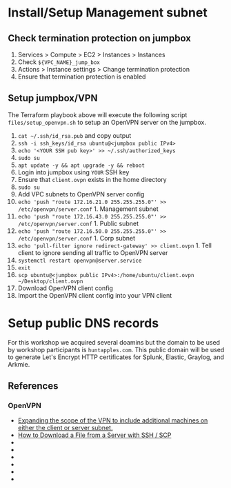 # Install/Setup Management subnet

## Check termination protection on jumpbox
1. Services > Compute > EC2 > Instances > Instances
1. Check `${VPC_NAME}_jump_box` 
1. Actions > Instance settings > Change termination protection
  1. Ensure that termination protection is enabled

## Setup jumpbox/VPN
The Terraform playbook above will execute the following script `files/setup_openvpn.sh` to setup an OpenVPN server on the jumpbox.

1. `cat ~/.ssh/id_rsa.pub` and copy output
1. `ssh -i ssh_keys/id_rsa ubuntu@<jumpbox public IPv4>`
1. `echo '<YOUR SSH pub key>' >> ~/.ssh/authorized_keys`
1. `sudo su`
1. `apt update -y && apt upgrade -y && reboot`
1. Login into jumpbox using `YOUR` SSH key
1. Ensure that `client.ovpn` exists in the home directory
1. `sudo su`
1. Add VPC subnets to OpenVPN server config
  1. `echo 'push "route 172.16.21.0 255.255.255.0"' >> /etc/openvpn/server.conf`
    1. Management subnet
  1. `echo 'push "route 172.16.43.0 255.255.255.0"' >> /etc/openvpn/server.conf`
    1. Public subnet
  1. `echo 'push "route 172.16.50.0 255.255.255.0"' >> /etc/openvpn/server.conf`
    1. Corp subnet
  1. `echo 'pull-filter ignore redirect-gateway' >> client.ovpn`
    1. Tell client to ignore sending all traffic to OpenVPN server
1. `systemctl restart openvpn@server.service`
1. `exit`
1. `scp ubuntu@<jumpbox public IPv4>:/home/ubuntu/client.ovpn ~/Desktop/client.ovpn`
  1. Download OpenVPN client config
1. Import the OpenVPN client config into your VPN client

# Setup public DNS records
For this workshop we acquired several doamins but the domain to be used by workshop participants is `huntapples.com`. This public domain will be used to generate Let's Encrypt HTTP certificates for Splunk, Elastic, Graylog, and Arkmie.
<TODO>
<TODO>
<TODO>

## References
### OpenVPN
* [Expanding the scope of the VPN to include additional machines on either the client or server subnet.](https://openvpn.net/community-resources/expanding-the-scope-of-the-vpn-to-include-additional-machines-on-either-the-client-or-server-subnet/)
* [How to Download a File from a Server with SSH / SCP](https://osxdaily.com/2016/11/07/download-file-from-server-scp-ssh/)
* []()
* []()
* []()
* []()
* []()
* []()

